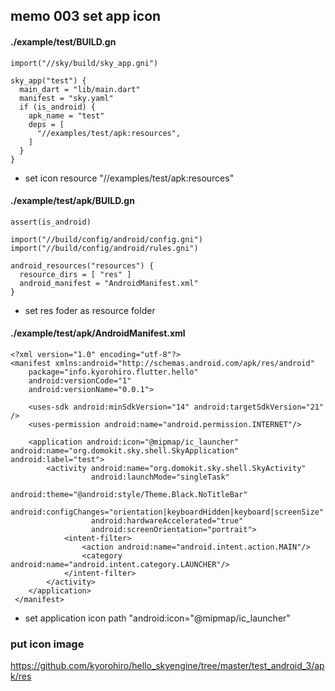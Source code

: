 ## memo 003 set app icon 

#### ./example/test/BUILD.gn
```
import("//sky/build/sky_app.gni")

sky_app("test") {
  main_dart = "lib/main.dart"
  manifest = "sky.yaml"
  if (is_android) {
    apk_name = "test"
    deps = [
      "//examples/test/apk:resources",
    ]
  }
}
```

* set icon resource  "//examples/test/apk:resources"

#### ./example/test/apk/BUILD.gn

```
assert(is_android)

import("//build/config/android/config.gni")
import("//build/config/android/rules.gni")

android_resources("resources") {
  resource_dirs = [ "res" ]
  android_manifest = "AndroidManifest.xml"
}

```

* set res foder as resource folder


#### ./example/test/apk/AndroidManifest.xml

```
<?xml version="1.0" encoding="utf-8"?>
<manifest xmlns:android="http://schemas.android.com/apk/res/android"
    package="info.kyorohiro.flutter.hello" 
    android:versionCode="1"
    android:versionName="0.0.1">

    <uses-sdk android:minSdkVersion="14" android:targetSdkVersion="21" />
    <uses-permission android:name="android.permission.INTERNET"/>

    <application android:icon="@mipmap/ic_launcher" android:name="org.domokit.sky.shell.SkyApplication" android:label="test">
        <activity android:name="org.domokit.sky.shell.SkyActivity"
                  android:launchMode="singleTask"
                  android:theme="@android:style/Theme.Black.NoTitleBar"
                  android:configChanges="orientation|keyboardHidden|keyboard|screenSize"
                  android:hardwareAccelerated="true"
                  android:screenOrientation="portrait">
            <intent-filter>
                <action android:name="android.intent.action.MAIN"/>
                <category android:name="android.intent.category.LAUNCHER"/>
            </intent-filter>
        </activity>
    </application>
 </manifest>
```

* set application icon path "android:icon="@mipmap/ic_launcher"


### put icon image
https://github.com/kyorohiro/hello_skyengine/tree/master/test_android_3/apk/res